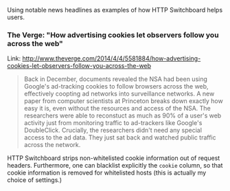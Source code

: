 Using notable news headlines as examples of how HTTP Switchboard helps users.

### The Verge: "How advertising cookies let observers follow you across the web"

Link: http://www.theverge.com/2014/4/4/5581884/how-advertising-cookies-let-observers-follow-you-across-the-web

> Back in December, documents revealed the NSA had been using Google's ad-tracking cookies to follow browsers across the web, effectively coopting ad networks into surveillance networks. A new paper from computer scientists at Princeton breaks down exactly how easy it is, even without the resources and access of the NSA. The researchers were able to reconstuct as much as 90% of a user's web activity just from monitoring traffic to ad-trackers like Google's DoubleClick. Crucially, the researchers didn't need any special access to the ad data. They just sat back and watched public traffic across the network.

HTTP Switchboard strips non-whitelisted cookie information out of request headers. Furthermore, one can blacklist explicitly the `cookie` column, so that cookie information is removed for whitelisted hosts (this is actually my choice of settings.)
